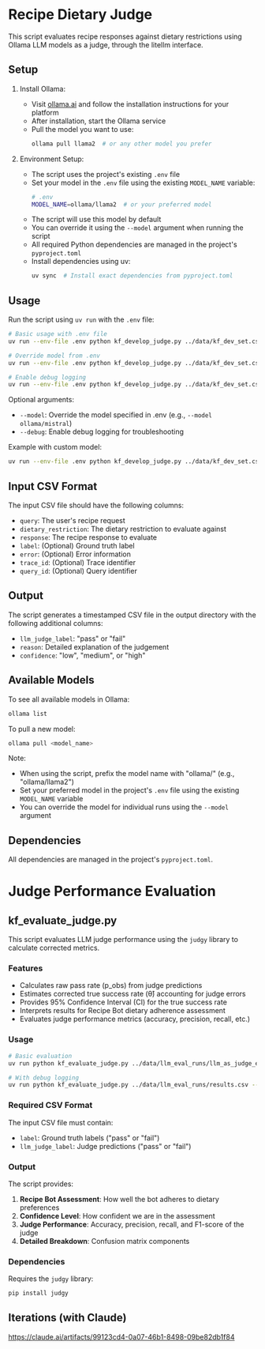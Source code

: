 # Recipe Dietary Judge

This script evaluates recipe responses against dietary restrictions using Ollama LLM models as a judge, through the litellm interface.

## Setup

1. Install Ollama:

   - Visit [ollama.ai](https://ollama.ai/) and follow the installation instructions for your platform
   - After installation, start the Ollama service
   - Pull the model you want to use:
     ```bash
     ollama pull llama2  # or any other model you prefer
     ```

2. Environment Setup:
   - The script uses the project's existing `.env` file
   - Set your model in the `.env` file using the existing `MODEL_NAME` variable:
     ```bash
     # .env
     MODEL_NAME=ollama/llama2  # or your preferred model
     ```
   - The script will use this model by default
   - You can override it using the `--model` argument when running the script
   - All required Python dependencies are managed in the project's `pyproject.toml`
   - Install dependencies using uv:
     ```bash
     uv sync  # Install exact dependencies from pyproject.toml
     ```

## Usage

Run the script using `uv run` with the `.env` file:

```bash
# Basic usage with .env file
uv run --env-file .env python kf_develop_judge.py ../data/kf_dev_set.csv --output-dir ../data/llm_eval_runs/

# Override model from .env
uv run --env-file .env python kf_develop_judge.py ../data/kf_dev_set.csv --model ollama/llama3:latest

# Enable debug logging
uv run --env-file .env python kf_develop_judge.py ../data/kf_dev_set.csv --debug
```

Optional arguments:

- `--model`: Override the model specified in .env (e.g., `--model ollama/mistral`)
- `--debug`: Enable debug logging for troubleshooting

Example with custom model:

```bash
uv run --env-file .env python kf_develop_judge.py ../data/kf_dev_set.csv --model ollama/llama3
```

## Input CSV Format

The input CSV file should have the following columns:

- `query`: The user's recipe request
- `dietary_restriction`: The dietary restriction to evaluate against
- `response`: The recipe response to evaluate
- `label`: (Optional) Ground truth label
- `error`: (Optional) Error information
- `trace_id`: (Optional) Trace identifier
- `query_id`: (Optional) Query identifier

## Output

The script generates a timestamped CSV file in the output directory with the following additional columns:

- `llm_judge_label`: "pass" or "fail"
- `reason`: Detailed explanation of the judgement
- `confidence`: "low", "medium", or "high"

## Available Models

To see all available models in Ollama:

```bash
ollama list
```

To pull a new model:

```bash
ollama pull <model_name>
```

Note:

- When using the script, prefix the model name with "ollama/" (e.g., "ollama/llama2")
- Set your preferred model in the project's `.env` file using the existing `MODEL_NAME` variable
- You can override the model for individual runs using the `--model` argument

## Dependencies

All dependencies are managed in the project's `pyproject.toml`.

# Judge Performance Evaluation

## kf_evaluate_judge.py

This script evaluates LLM judge performance using the `judgy` library to calculate corrected metrics.

### Features

- Calculates raw pass rate (p_obs) from judge predictions
- Estimates corrected true success rate (θ̂) accounting for judge errors
- Provides 95% Confidence Interval (CI) for the true success rate
- Interprets results for Recipe Bot dietary adherence assessment
- Evaluates judge performance metrics (accuracy, precision, recall, etc.)

### Usage

```bash
# Basic evaluation
uv run python kf_evaluate_judge.py ../data/llm_eval_runs/llm_as_judge_eval_run_2025-06-15-16-55-17.csv

# With debug logging
uv run python kf_evaluate_judge.py ../data/llm_eval_runs/results.csv --debug
```

### Required CSV Format

The input CSV file must contain:
- `label`: Ground truth labels ("pass" or "fail")
- `llm_judge_label`: Judge predictions ("pass" or "fail")

### Output

The script provides:
1. **Recipe Bot Assessment**: How well the bot adheres to dietary preferences
2. **Confidence Level**: How confident we are in the assessment
3. **Judge Performance**: Accuracy, precision, recall, and F1-score of the judge
4. **Detailed Breakdown**: Confusion matrix components

### Dependencies

Requires the `judgy` library:
```bash
pip install judgy
```

## Iterations (with Claude)

https://claude.ai/artifacts/99123cd4-0a07-46b1-8498-09be82db1f84

